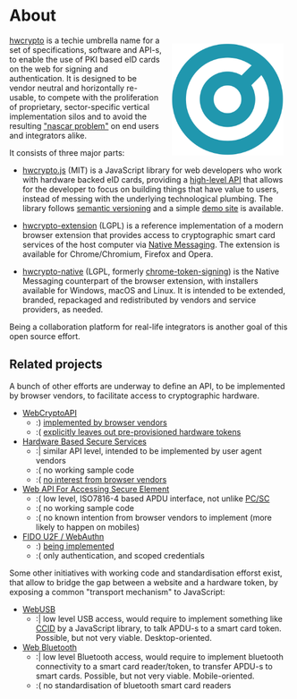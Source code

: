 # About

<img align="right" src="icon/hwcrypto_icon.png" width="200px" style="padding: 1em">

[hwcrypto](https://github.com/hwcrypto) is a techie umbrella name for a set of specifications, software and API-s, to enable the use of PKI based eID cards on the web for signing and authentication. It is designed to be vendor neutral and horizontally re-usable, to compete with the proliferation of proprietary, sector-specific vertical implementation silos and to avoid the resulting ["nascar problem"](https://indieweb.org/NASCAR_problem) on end users and integrators alike.

It consists of three major parts:

* [hwcrypto.js](https://github.com/hwcrypto/hwcrypto.js) (MIT) is a JavaScript library for web developers who work with hardware backed eID cards, providing a [high-level API](https://github.com/hwcrypto/hwcrypto.js/wiki/API) that allows for the developer to focus on building things that have value to users, instead of messing with the underlying technological plumbing. The library follows [semantic versioning](http://semver.org/) and a simple [demo site](https://hwcrypto.github.io/demo/) is available.

* [hwcrypto-extension](https://github.com/hwcrypto/hwcrypto-extension) (LGPL) is a reference implementation of a modern browser extension that provides access to cryptographic smart card services of the host computer via [Native Messaging](https://developer.chrome.com/extensions/nativeMessaging). The extension is available for Chrome/Chromium, Firefox and Opera.

* [hwcrypto-native](https://github.com/hwcrypto/hwcrypto-native) (LGPL, formerly [chrome-token-signing](https://github.com/open-eid/chrome-token-signing)) is the Native Messaging counterpart of the browser extension, with installers available for Windows, macOS and Linux. It is intended to be extended, branded, repackaged and redistributed by vendors and service providers, as needed.

Being a collaboration platform for real-life integrators is another goal of this open source effort.

## Related projects
A bunch of other efforts are underway to define an API, to be implemented by browser vendors, to facilitate access to cryptographic hardware.

 * [WebCryptoAPI](https://www.w3.org/TR/WebCryptoAPI/)
   * :) [implemented by browser vendors](http://caniuse.com/#feat=cryptography)
   * :( [explicitly leaves out pre-provisioned hardware tokens](https://www.w3.org/TR/WebCryptoAPI/#scope-out-of-scope)
 * [Hardware Based Secure Services](https://rawgit.com/w3c/websec/gh-pages/hbss.html)
   * :&#124; similar API level, intended to be implemented by user agent vendors
   * :( no working sample code
   * :( [no interest from browser vendors](https://poulpita.com/2016/11/28/is-hardware-based-secure-web-services-a-lost-quest-no-well/)
 * [Web API For Accessing Secure Element](http://globalplatform.github.io/WebApis-for-SE/doc/)
   * :( low level, ISO7816-4 based APDU interface, not unlike [PC/SC](https://en.wikipedia.org/wiki/PC/SC)
   * :( no working sample code
   * :( no known intention from browser vendors to implement (more likely to happen on mobiles)
 * [FIDO U2F / WebAuthn](https://www.w3.org/TR/webauthn/)
   * :) [being implemented](http://caniuse.com/#feat=u2f)
   * :( only authentication, and scoped credentials

Some other initiatives with working code and standardisation efforst exist, that allow to bridge the gap between a website and a hardware token, by exposing a common "transport mechanism" to JavaScript:

 * [WebUSB](https://wicg.github.io/webusb/)
   * :&#124; low level USB access, would require to implement something like [CCID](https://en.wikipedia.org/wiki/CCID_(protocol)) by a JavaScript library, to talk APDU-s to a smart card token. Possible, but not very viable. Desktop-oriented.
 * [Web Bluetooth](https://webbluetoothcg.github.io/web-bluetooth/)
   * :&#124; low level Bluetooth access, would require to implement bluetooth connectivity to a smart card reader/token, to transfer APDU-s to smart cards. Possible, but not very viable. Mobile-oriented.
   * :( no standardisation of bluetooth smart card readers
